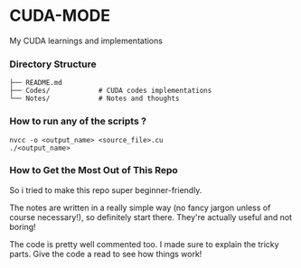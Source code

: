 # CUDA-MODE
My CUDA learnings and implementations

### Directory Structure
```
├── README.md         
├── Codes/            # CUDA codes implementations
└── Notes/            # Notes and thoughts
```

### How to run any of the scripts ? 
```
nvcc -o <output_name> <source_file>.cu
./<output_name>
```

### How to Get the Most Out of This Repo

So i tried to make this repo super beginner-friendly.

The notes are written in a really simple way (no fancy jargon unless of course necessary!), so definitely start there. They're actually useful and not boring!

The code is pretty well commented too. I made sure to explain the tricky parts. Give the code a read to see how things work!


